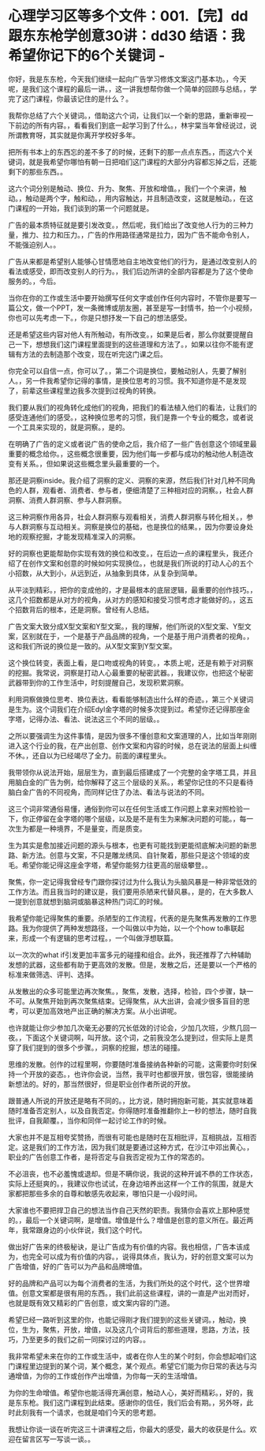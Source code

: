 # 心理学习区等多个文件：001.【完】dd跟东东枪学创意30讲：dd30 结语：我希望你记下的6个关键词 -  

你好，我是东东枪，今天我们继续一起向广告学习修炼文案这门基本功。，今天呢，是我们这个课程的最后一讲。，这一讲我想帮你做一个简单的回顾与总结。，学完了这门课程，你最该记住的是什么？。

我帮你总结了六个关键词。，借助这六个词，让我们以一个新的思路，重新审视一下前边的所有内容。，看看我们到底一起学习到了什么。，林宇棠当年曾经说过，说所谓教育呀，其实就是你离开学校好多年。

把所有书本上的东西忘的差不多了的时候，还剩下的那一点点东西。，而这六个关键词，就是我希望你哪怕有朝一日把咱们这门课程的大部分内容都忘掉之后，还能剩下的那些东西。。

这六个词分别是触动、换位、升为、聚焦、开放和增值。，我们一个个来讲，触动。，触动是两个字，触和动。，用内容触达，并且制造改变，这就是触动。，在这门课程的一开始，我们谈到的第一个问题就是。

广告的最本质特征就是要引发改变。，然后呢，我们给出了改变他人行为的三种力量，推力、拉力和压力。，广告的作用路径通常是拉力，因为广告不能命令别人，不能强迫别人。。

广告从来都是希望别人能够心甘情愿地自主地改变他们的行为，是通过改变别人的看法或感受，即而改变别人的行为。，我们后边所讲的全部内容都是为了这个使命服务的。，今后。

当你在你的工作或生活中要开始撰写任何文字或创作任何内容时，不管你是要写一篇公文，做一个PPT，发一条微博或朋友圈，甚至是写一封情书，拍一个小视频，你也可以先考虑一下。，你是只想抒发一下自己的想法感受。

还是希望这些内容对他人有所触动，有所改变。，如果是后者，那么你就要提醒自己一下，想想我们这门课程里面提到的这些道理和方法了。，如果以往你不能有逻辑有方法的去制造那个改变，现在听完这门课之后。

你完全可以自信一点，你可以了。，第二个词是换位，要触动别人，先要了解别人。，另一件我希望你记得的事情，是换位思考的习惯。我不知道你是不是发现了，前辈这些课程里边我多次提到过视角的转换。

我们要从我们的视角转化成他们的视角，把我们的看法植入他们的看法，让我们的感受连通他们的感受。，这种换位思考的习惯，我们是靠一个专业的概念，或者说一个工具来实现的，就是洞察。，是的。

在明确了广告的定义或者说广告的使命之后，我介绍了一些广告创意这个领域里最重要的概念给你。，这些概念很重要，因为他们每一步都与成功的触动他人制造改变有关系。，但如果说这些概念里头最重要的一个。

那还是洞察inside。我介绍了洞察的定义、洞察的来源，然后我们针对几种不同角色的人群，观看者、消费者、参与者，便细清楚了三种相对应的洞察。，社会人群洞察、消费人群洞察、参与人群洞察。

这三种洞察作用各异，社会人群洞察与观看相关，消费人群洞察与转化相关。，参与人群洞察与互动相关。洞察是换位的基础，也是换位的结果。，因为你要设身处地的观察挖掘，才能发现精准深入的洞察。

好的洞察也更能帮助你实现有效的换位和改变。，在后边一点的课程里头，我还介绍了在创作文案和创意的时候如何实现换位。，也就是我们所说的打动人心的五个小招数，从大到小，从远到近，从抽象到具体，从复杂到简单。

从平淡到精彩。，把你的变成他的，才是最根本的底层逻辑，最重要的创作技巧。，这几个招数都是从对方的视角，从对方的感知和接受习惯考虑才能做好的。，这五个招数背后的根本，还是洞察。曾经有人总结。

广告文案大致分成X型文案和Y型文案。，我的理解，他们所说的X型文案、Y型文案，区别就在于，一个是基于产品品牌的视角，一个是基于用户消费者的视角。，这和我们所说的换位是一致的。从X型文案到Y型文案。

这个换位转变，表面上看，是口吻或视角的转变。，本质上呢，还是有赖于对洞察的挖掘。我常说，洞察是打动人心最重要的秘密武器。，我建议你，也把这个秘密武器带到你的工作生活中，时刻提醒自己，发现积累洞察。

利用洞察做换位思考、换位表达，看看能够制造出什么样的奇迹。，第三个关键词是生为。这个词我们在介绍Edyl金字塔的时候多次提到过。希望你还记得那座金字塔，记得办法、看法、说法这三个不同的层级。。

之所以要强调生为这件事情，是因为很多不懂创意和文案道理的人，比如当年刚刚进入这个行业的我，在产出创意、创作文案和内容的时候，总在说法的层面上纠缠不休。，还自以为已经竭尽了全力。前面的课程里头。

我带领你从说法开始，层层生为，直到最后搭建成了一个完整的金字塔工具，并且用脑白金的广告为例，给你解释了这三个层级的关系。，希望你记住的不只是看待脑白金广告的不同视角，而同样记住了办法、看法与说法的不同。

这三个词非常通俗易懂，通俗到你可以在任何生活或工作问题上拿来对照检验一下，你正停留在金字塔的哪个层级，以及是不是有生为来解决问题的可能。，每一次生为都是一种境界，不是量变，而是质变。

生为其实是愈加接近问题的源头与根本，也更有可能找到更能彻底解决问题的新思路、新方法。创意与文案，不只是雕龙绣凤、自针聚着，那些只是这个领域的皮毛。希望你能记得这座金字塔，希望你能努力往更高的层级攀登。。

聚焦，你一定记得我曾经专门跟你探讨过为什么我认为头脑风暴是一种非常低效的工作方法。而且我当时的建议是，我们要用杀陋来代替风暴。，是的，在大多数人一提到创意就想到脑洞或脑暴这种热门词汇的时候。

我希望你能记得聚焦的重要。杀陋型的工作流程，代表的是先聚焦再发散的工作思路。我为你提供了两种发想路径，一个叫做以中为始，以一个个how to串联起来，形成一个有逻辑的思考过程。，一个叫做浮想联篇。

以一次次的what if引发更加丰富多元的碰撞和组合。此外，我还推荐了六种辅助发想的武器，这些都有助于更高效的发散。但是，发散之后，还是要以一个严格的标准来做筛选、评判、选择。

从发散出的众多可能里边再次聚焦。，聚焦，发散，选择，检验，四个步骤，缺一不可。从聚焦开始到再次聚焦结束。记得聚焦，从大出讲，会减少很多盲目的思考，可以更加高效地产出正确的解决方案。从小出讲呢。

也许就能让你少参加几次毫无必要的冗长低效的讨论会，少加几次班，少熬几回一夜。，下面这个关键词啊，叫开放。这个词，之前我没怎么提到过，但实际上是贯穿了我们提到的很多个步骤。，洞察的挖掘，想法的碰撞。

思维的发散。创作的过程里啊，你要随时准备接纳各种新的可能，这需要你时刻保持一个开放的姿态。，也许你会说，当然，我平时也都很开放，很包容，很能接纳新想法的。好的，那当然很好，但是职业创作者所说的开放。

跟普通人所说的开放还是略有不同的。，比方说，随时拥抱新可能，其实就意味着随时准备否定别人，以及自我否定。你得随时准备推翻你上一秒的想法，随时自我批评，自我颠覆。，当你和同伴一起讨论工作的时候。

大家也并不是互相夸奖赞扬，而很有可能也是随时在互相批评，互相挑战，互相否定。这是我们的工作方法，因为我们就是要通过这种方式，在沙江中邓出黄心。，职业的广告创意工作者，是将否定与自我否定视为工作的常态的。

不必沮丧，也不必羞愧或退却。但是不瞒你说，我说的这种开诚不恭的工作状态，实际上还挺爽的。，我建议你也试试，在身边培养出这样一个工作的氛围，就是大家都把那些多余的自尊和敏感先收起来，哪怕只是一小段时间。

大家谁也不要把捍卫自己的想法当作自己天然的职责。我猜你会喜欢上那种感觉的。，最后一个关键词啊，是增值。增值是什么？增值是创意的意义所在。最近两年，我常跟身边的小伙伴说，我们这个时代。

做出好广告来的终极秘诀，是让广告成为有价值的内容。我也相信，广告本该成为，也完全可以成为有价值的内容。，说得具体点，我认为，好的创意文案可以为广告增值，好的广告可以为产品和品牌增值。

好的品牌和产品可以为每个消费者的生活，为我们所处的这个时代，这个世界增值。创意文案都是很有用的东西。，我们此前这些课程，讲的一直是产出对而好，也就是既有效又精彩的广告创意，或文案内容的门道。

希望已经一路听到这里的你，也能记得刚才我们提到的这些关键词。，触动，换位，生为，聚焦，开放，增值，以及这几个词背后的那些道理，思路，方法，技巧，乃至更多的我们之前一同探讨过的内容。。

我非常希望未来在你的工作或生活中，或者在你人生的某个时刻，你会想起咱们这门课程里边提到的某个词，某个概念，某个观点。希望它们能为你日常的表达与沟通增值，为你的工作或创作产出增值，为你每一天的生活增值。

为你的生命增值。希望你也能活得充满创意，触动人心，美好而精彩。，好的，我是东东枪。我们这门课程到此结束。感谢你的信任，我们后会有期。，另外呀，此时此刻我有一个请求，也就是咱们今天的思考题。

我想让你谈一谈在听完这三十讲课程之后，你最大的感受，最大的收获是什么。欢迎在留言区写一写谈一谈。。